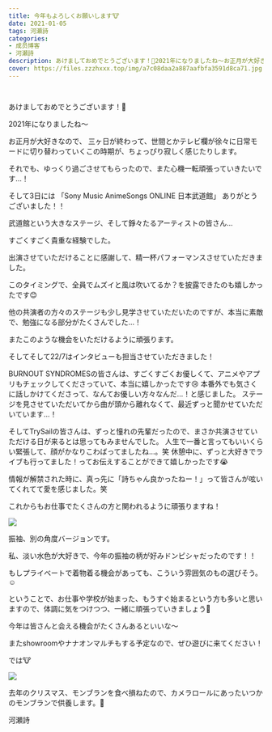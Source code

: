 ```yaml
---
title: 今年もよろしくお願いします🐮
date: 2021-01-05
tags: 河瀬詩
categories: 
- 成员博客
- 河瀬詩
description: あけましておめでとうございます！🎍2021年になりましたね〜お正月が大好きなので、三ヶ日が終わって、世間とかテレビ欄が徐々に日常モードに切り替わっていくこの時期が、ちょっぴり寂しく感じ...
cover: https://files.zzzhxxx.top/img/a7c08daa2a887aafbfa3591d8ca71.jpg 
---
```


        ﻿

あけましておめでとうございます！🎍

2021年になりましたね〜


お正月が大好きなので、
三ヶ日が終わって、世間とかテレビ欄が徐々に日常モードに切り替わっていくこの時期が、ちょっぴり寂しく感じたりします。


それでも、ゆっくり過ごさせてもらったので、また心機一転頑張っていきたいです…！







そして3日には
「Sony Music AnimeSongs ONLINE 日本武道館」
ありがとうございました！！


武道館という大きなステージ、そして錚々たるアーティストの皆さん…

すごくすごく貴重な経験でした。


出演させていただけることに感謝して、精一杯パフォーマンスさせていただきました。

このタイミングで、全員でムズイと風は吹いてるか？を披露できたのも嬉しかったです😊



他の共演者の方々のステージも少し見学させていただいたのですが、本当に素敵で、勉強になる部分がたくさんでした…！


またこのような機会をいただけるように頑張ります。







そしてそして22/7はインタビューも担当させていただきました！


BURNOUT SYNDROMESの皆さんは、すごくすごくお優しくて、アニメやアプリもチェックしてくださっていて、本当に嬉しかったです😢
本番外でも気さくに話しかけてくださって、なんてお優しい方々なんだ…！と感じました。
ステージを見させていただいてから曲が頭から離れなくて、最近ずっと聞かせていただいています…！



そしてTrySailの皆さんは、ずっと憧れの先輩だったので、まさか共演させていただける日が来るとは思ってもみませんでした。
人生で一番と言ってもいいくらい緊張して、顔がかなりこわばってましたね…。笑
休憩中に、ずっと大好きでライブも行ってました！ってお伝えすることができて嬉しかったです😭




情報が解禁された時に、真っ先に「詩ちゃん良かったねー！」って皆さんが呟いてくれてて愛を感じました。笑



これからもお仕事でたくさんの方と関われるように頑張りますね！




![](https://files.zzzhxxx.top/img/a7c08daa2a887aafbfa3591d8ca71.jpg)



振袖、別の角度バージョンです。


私、淡い水色が大好きで、今年の振袖の柄が好みドンピシャだったのです！！


もしプライベートで着物着る機会があっても、こういう雰囲気のもの選びそう。☺️









ということで、お仕事や学校が始まった、もうすぐ始まるという方も多いと思いますので、体調に気をつけつつ、一緒に頑張っていきましょう🧸



今年は皆さんと会える機会がたくさんあるといいな〜



またshowroomやナナオンマルチもする予定なので、ぜひ遊びに来てください！





では🐮






![](https://files.zzzhxxx.top/img/a7c08daa2a887aafbfa3591d8ca71-01.jpg)


去年のクリスマス、モンブランを食べ損ねたので、カメラロールにあったいつかのモンブランで供養します。🎅









河瀬詩


